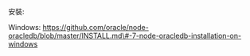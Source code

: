 安裝:



Windows: https://github.com/oracle/node-oracledb/blob/master/INSTALL.md\#-7-node-oracledb-installation-on-windows

